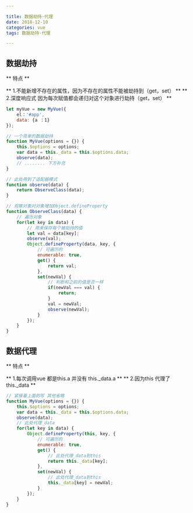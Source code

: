 ```yaml
---

title: 数据劫持·代理
date: 2018-12-10
categories: vue
tags: 数据劫持·代理

---
```


## 数据劫持
** 特点 **

** 1.不能新增不存在的属性，因为不存在的属性不能被劫持到（get，set） **
** 2.深度响应式 因为每次赋值都会递归对这个对象进行劫持（get，set） **

```javascript
let myVue = new MyVue({
	el：'#app',
	data: {a ：1}
});

// 一个简单的数据劫持
function MyVue(options = {}) {
	this.$options = options;
	var data = this._data = this.$options.data;
	observe(data);
	// ........ 下方补充
}

// 此处用到了适配器模式
function observe(data) {
	return ObserveClass(data);
}

// 观察对象对对象增加Object.defineProperty
function ObserveClass(data) {
	// 遍历对象
	for(let key in data) {
		// 用来保存每个被劫持的值
		let val = data[key];
		observe(val);
		Object.defineProperty(data, key, {
			// 可遍历的
			enumerable: true,
			get() {
				return val;
			},
			set(newVal) {
				// 判断和之前的值是否一样
				if(newVal === val) {
					return;
				}
				val = newVal;
				observe(newVal);
			}
		});
	}
}
```
## 数据代理
** 特点 **

** 1.每次调用vue 都是this.a 并没有 this._data.a **
** 2.因为this 代理了 this._data **

```javascript
// 紧接着上面的写 其他省略
function MyVue(options = {}) {
	this.$options = options;
	var data = this._data = this.$options.data;
	observe(data);
	// 此处代理_data
	for(let key in data) {
		Object.defineProperty(this, key, {
			// 可遍历的
			enumerable: true,
			get() {
				// 此处代理_data到this
				return this._data[key];
			},
			set(newVal) {
				// 此处代理_data到this
				this._data[key] = newVal;
			}
		});
	}
}
```